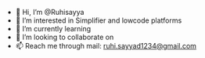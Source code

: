 - 👋 Hi, I’m @Ruhisayya
- 👀 I’m interested in Simplifier and lowcode platforms
- 🌱 I’m currently learning
- 💞️ I’m looking to collaborate on 
- 📫 Reach me through mail: ruhi.sayyad1234@gmail.com

<!---
Ruhisayya/Ruhisayya is a ✨ special ✨ repository because its `README.md` (this file) appears on your GitHub profile.
You can click the Preview link to take a look at your changes.
--->
